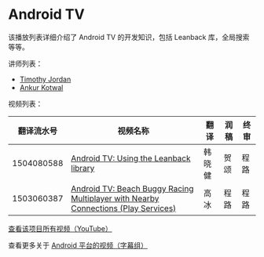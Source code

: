 # Android TV

该播放列表详细介绍了 Android TV 的开发知识，包括 Leanback 库，全局搜索等等。

讲师列表：

*   [Timothy Jordan](https://plus.google.com/+TimothyJordan/posts)
*   [Ankur Kotwal](https://plus.google.com/+AnkurKotwal)
 
视频列表：

| 翻译流水号 | 视频名称 | 翻译 | 润稿 | 终审 |
| -- | -- | -- | -- | -- |
| 1504080588 | [Android TV: Using the Leanback library](1504080588-using-the-leanback-library.md)  | 韩晓健 | 贺颂 | 程路 |
| 1503060387 | [Android TV: Beach Buggy Racing Multiplayer with Nearby Connections (Play Services)](1503060387-beach-buggy-racing-multiplayer-with-nearby-connections-play-services.md)  | 高冰 | 程路 | 程路 |


[查看该项目所有视频（YouTube）](https://www.youtube.com/playlist?list=PLOU2XLYxmsILFBfx66ens76VMLMEPJAB0)

查看更多关于 [Android 平台的视频（字幕组）](../index.md)

